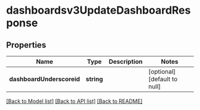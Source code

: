 # dashboardsv3UpdateDashboardResponse

## Properties
Name | Type | Description | Notes
------------ | ------------- | ------------- | -------------
**dashboardUnderscoreid** | **string** |  | [optional] [default to null]

[[Back to Model list]](../README.md#documentation-for-models) [[Back to API list]](../README.md#documentation-for-api-endpoints) [[Back to README]](../README.md)


